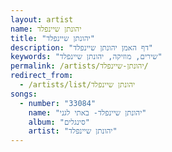 ```yaml
---
layout: artist
name: יהונתן שיינפלד
title: "יהונתן שיינפלד"
description: "דף האמן יהונתן שיינפלד"
keywords: "שירים, מוזיקה, יהונתן שיינפלד"
permalink: /artists/יהונתן-שיינפלד/
redirect_from:
  - /artists/list/יהונתן שיינפלד
songs:
  - number: "33084"
    name: "יהונתן שיינפלד- באתי לגני"
    album: "סינגלים"
    artist: "יהונתן שיינפלד"
---
```

